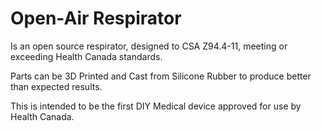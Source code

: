 # Open-Air Respirator

Is an open source respirator, designed to CSA Z94.4-11, meeting or exceeding Health Canada standards.

Parts can be 3D Printed and Cast from Silicone Rubber to produce better than expected results.

This is intended to be the first DIY Medical device approved for use by Health Canada.


